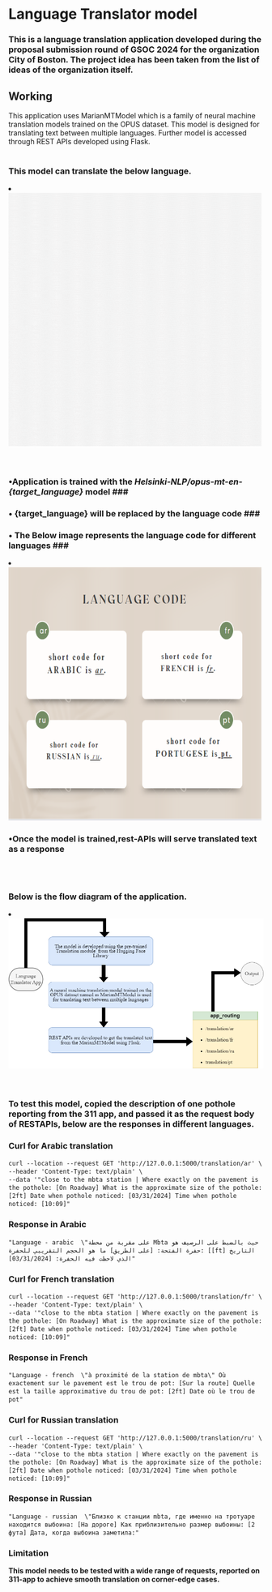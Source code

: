 # Language Translator model
### This is a language translation application developed during the proposal submission round of GSOC 2024 for the  organization City of Boston. The project idea has been taken from the list of ideas of the organization itself. ###
## Working ##
This application uses MarianMTModel which is a family of neural machine translation models trained on the OPUS dataset. This model is designed for translating text between multiple languages. Further model is  accessed through REST APIs developed using Flask.<br><br>

### This model can translate the below language. ### 


<li><a href="" target="_blank"><img src="assets/language_translator.gif"width="500" height="500"></a></li>
<br>
<br>

### <b>•</b>Application is trained with the _Helsinki-NLP/opus-mt-en-{target_language}_ model ###<br>
### <b>•</b> {target_language} will be replaced by the language code ### <br>
### <b>•</b> The Below image represents the language code for different languages ### <br>
<li><a href="" target="_blank"><img src="assets/language codes.png"width="500" height="500"></a></li>

### <b>•</b>Once the model is trained,rest-APIs will serve translated text as a response ###


<br>
<br>


### Below is the flow diagram of the application. ###



<li><a href="" target="_blank"><img src="assets/flow_chart.png"></a></li>

<br>
<br>

### To test this model, copied the description of one pothole reporting from the 311 app, and passed it as the request body of RESTAPIs, below are the responses in different languages.

### Curl for Arabic translation ###

    curl --location --request GET 'http://127.0.0.1:5000/translation/ar' \
    --header 'Content-Type: text/plain' \
    --data '"close to the mbta station | Where exactly on the pavement is the pothole: [On Roadway] What is the approximate size of the pothole: [2ft] Date when pothole noticed: [03/31/2024] Time when pothole noticed: [10:09]"


### Response in Arabic ###

    "Language - arabic  \"على مقربة من محطة Mbta حيث بالضبط على الرصيف هو حفرة الفتحة: [على الطريق] ما هو الحجم التقريبي للحفرة: [[ft] التاريخ الذي لاحظت فيه الحفرة: [03/31/2024]"
### Curl for French translation ###

    curl --location --request GET 'http://127.0.0.1:5000/translation/fr' \
    --header 'Content-Type: text/plain' \
    --data '"close to the mbta station | Where exactly on the pavement is the pothole: [On Roadway] What is the approximate size of the pothole: [2ft] Date when pothole noticed: [03/31/2024] Time when pothole noticed: [10:09]"
    
    
### Response in French ###

    "Language - french  \"à proximité de la station de mbta\" Où exactement sur le pavement est le trou de pot: [Sur la route] Quelle est la taille approximative du trou de pot: [2ft] Date où le trou de pot"
### Curl for Russian translation ###

    curl --location --request GET 'http://127.0.0.1:5000/translation/ru' \
    --header 'Content-Type: text/plain' \
    --data '"close to the mbta station | Where exactly on the pavement is the pothole: [On Roadway] What is the approximate size of the pothole: [2ft] Date when pothole noticed: [03/31/2024] Time when pothole noticed: [10:09]"

### Response in Russian ###

    "Language - russian  \"Близко к станции mbta, где именно на тротуаре находится выбоина: [На дороге] Как приблизительно размер выбоины: [2 фута] Дата, когда выбоина заметила:"

### Limitation ###
**This model needs to be tested with a wide range of requests, reported on 311-app to achieve smooth translation on corner-edge cases.** <br>
    

    



